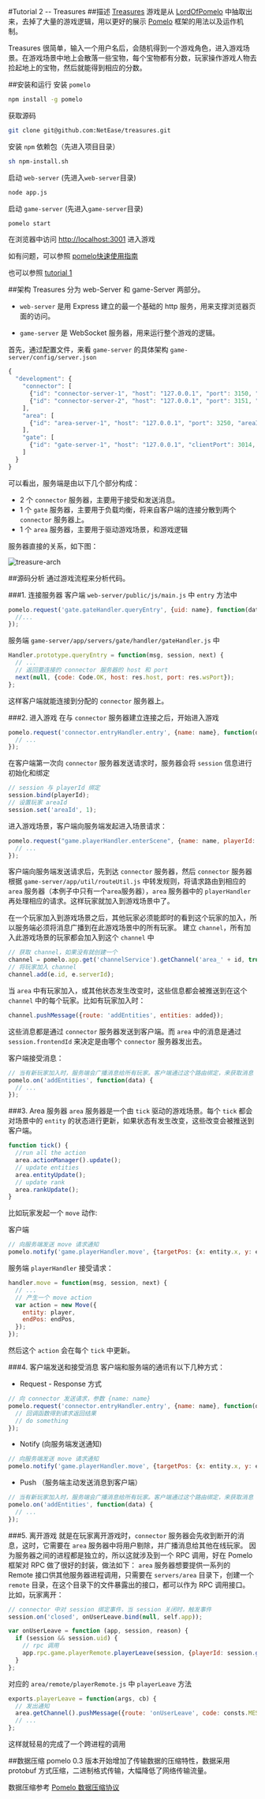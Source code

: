 #Tutorial 2 -- Treasures
##描述
[Treasures](https://github.com/NetEase/treasures) 游戏是从 [LordOfPomelo](https://github.com/NetEase/lordofpomelo) 中抽取出来，去掉了大量的游戏逻辑，用以更好的展示 [Pomelo](https://github.com/NetEase/pomelo) 框架的用法以及运作机制。

Treasures 很简单，输入一个用户名后，会随机得到一个游戏角色，进入游戏场景。在游戏场景中地上会散落一些宝物，每个宝物都有分数，玩家操作游戏人物去捡起地上的宝物，然后就能得到相应的分数。

##安装和运行
安装 `pomelo`

```bash
npm install -g pomelo
```
获取源码
```bash
git clone git@github.com:NetEase/treasures.git
```
安装 `npm` 依赖包（先进入项目目录）
```bash
sh npm-install.sh
```
启动 `web-server`  (先进入`web-server`目录)
```bash
node app.js
```
启动 `game-server` (先进入`game-server`目录)
```bash
pomelo start
```
在浏览器中访问 [http://localhost:3001](http://localhost:3001) 进入游戏

如有问题，可以参照 [pomelo快速使用指南](https://github.com/NetEase/pomelo/wiki/pomelo%E5%BF%AB%E9%80%9F%E4%BD%BF%E7%94%A8%E6%8C%87%E5%8D%97)

也可以参照 [tutorial 1](https://github.com/NetEase/pomelo/wiki/tutorial1--%E5%88%86%E5%B8%83%E5%BC%8F%E8%81%8A%E5%A4%A9)

##架构
Treasures 分为 web-Server 和 game-Server 两部分。

* `web-server` 是用 Express 建立的最一个基础的 http 服务，用来支撑浏览器页面的访问。

* `game-server` 是 WebSocket 服务器，用来运行整个游戏的逻辑。

首先，通过配置文件，来看 `game-server` 的具体架构 `game-server/config/server.json`
```javascript
{
  "development": {
    "connector": [
      {"id": "connector-server-1", "host": "127.0.0.1", "port": 3150, "clientPort": 3010, "frontend": true},
      {"id": "connector-server-2", "host": "127.0.0.1", "port": 3151, "clientPort": 3011, "frontend": true}
    ],
    "area": [
      {"id": "area-server-1", "host": "127.0.0.1", "port": 3250, "areaId": 1}
    ],
    "gate": [
      {"id": "gate-server-1", "host": "127.0.0.1", "clientPort": 3014, "frontend": true}
    ]
  }
}
```
可以看出，服务端是由以下几个部分构成：

* 2 个 `connector` 服务器，主要用于接受和发送消息。
* 1 个 `gate` 服务器，主要用于负载均衡，将来自客户端的连接分散到两个 `connector` 服务器上。
* 1 个 `area` 服务器，主要用于驱动游戏场景，和游戏逻辑

服务器直接的关系，如下图：

![treasure-arch](http://pomelo.netease.com/resource/documentImage/treasure-arch.png)

##源码分析
通过游戏流程来分析代码。

###1. 连接服务器
客户端 `web-server/public/js/main.js` 中 `entry` 方法中

```javascript
pomelo.request('gate.gateHandler.queryEntry', {uid: name}, function(data) {
  //...
});
```
服务端 `game-server/app/servers/gate/handler/gateHandler.js` 中
```javascript
Handler.prototype.queryEntry = function(msg, session, next) {
  // ...
  // 返回要连接的 connector 服务器的 host 和 port
  next(null, {code: Code.OK, host: res.host, port: res.wsPort});
};
```
这样客户端就能连接到分配的 `connector` 服务器上。

###2. 进入游戏
在与 `connector` 服务器建立连接之后，开始进入游戏

```javascript
pomelo.request('connector.entryHandler.entry', {name: name}, function(data) {
  // ...
});
```
在客户端第一次向 `connector` 服务器发送请求时，服务器会将 `session` 信息进行初始化和绑定

```javascript
// session 与 playerId 绑定
session.bind(playerId);
// 设置玩家 areaId
session.set('areaId', 1);
```

进入游戏场景，客户端向服务端发起进入场景请求：

```javascript
pomelo.request("game.playerHandler.enterScene", {name: name, playerId: data.playerId}, function(data) {
  // ...
});
```

客户端向服务端发送请求后，先到达 `connector` 服务器，然后 `connector` 服务器根据 `game-server/app/util/routeUtil.js` 中转发规则，将请求路由到相应的 `area` 服务器（本例子中只有一个`area`服务器），`area` 服务器中的 `playerHandler` 再处理相应的请求。这样玩家就加入到游戏场景中了。

在一个玩家加入到游戏场景之后，其他玩家必须能即时的看到这个玩家的加入，所以服务端必须将消息广播到在此游戏场景中的所有玩家。
建立 `channel`，所有加入此游戏场景的玩家都会加入到这个 `channel` 中
```javascript
// 获取 channel，如果没有就创建一个
channel = pomelo.app.get('channelService').getChannel('area_' + id, true);
// 将玩家加入 channel
channel.add(e.id, e.serverId);
```
当 `area` 中有玩家加入，或其他状态发生改变时，这些信息都会被推送到在这个 `channel` 中的每个玩家。比如有玩家加入时：

```javascript
channel.pushMessage({route: 'addEntities', entities: added});
```
这些消息都是通过 `connector` 服务器发送到客户端。而 `area` 中的消息是通过 `session.frontendId` 来决定是由哪个 `connector` 服务器发出去。

客户端接受消息：
```javascript
// 当有新玩家加入时，服务端会广播消息给所有玩家。客户端通过这个路由绑定，来获取消息
pomelo.on('addEntities', function(data) {
  // ...
});
```

###3. Area 服务器
`area` 服务器是一个由 `tick` 驱动的游戏场景。每个 `tick` 都会对场景中的 `entity` 的状态进行更新，如果状态有发生改变，这些改变会被推送到客户端。
```javascript
function tick() {
  //run all the action
  area.actionManager().update();
  // update entities
  area.entityUpdate();
  // update rank
  area.rankUpdate();
}
```
比如玩家发起一个 `move` 动作:

客户端
```javascript
// 向服务端发送 move 请求通知
pomelo.notify('game.playerHandler.move', {targetPos: {x: entity.x, y: entity.y}, target: targetId});
```
服务端 `playerHandler` 接受请求：
```javascript
handler.move = function(msg, session, next) {
  // ...
  // 产生一个 move action
  var action = new Move({
    entity: player,
    endPos: endPos,
  });
});
```
然后这个 `action` 会在每个 `tick` 中更新。

###4. 客户端发送和接受消息
客户端和服务端的通讯有以下几种方式：

* Request - Response 方式

```javascript
// 向 connector 发送请求，参数 {name: name}
pomelo.request('connector.entryHandler.entry', {name: name}, function(data) {
  // 回调函数得到请求返回结果
  // do something
});
```

* Notify (向服务端发送通知)

```javascript
// 向服务端发送 move 请求通知
pomelo.notify('game.playerHandler.move', {targetPos: {x: entity.x, y: entity.y}, target: targetId});
```

* Push （服务端主动发送消息到客户端）

```javascript
// 当有新玩家加入时，服务端会广播消息给所有玩家。客户端通过这个路由绑定，来获取消息
pomelo.on('addEntities', function(data) {
  // ...
});
```

###5. 离开游戏
就是在玩家离开游戏时，`connector` 服务器会先收到断开的消息，这时，它需要在 `area` 服务器中将用户剔除，并广播消息给其他在线玩家。
因为服务器之间的进程都是独立的，所以这就涉及到一个 RPC 调用，好在 Pomelo 框架对 RPC 做了很好的封装，做法如下：
`area` 服务器想要提供一系列的 Remote 接口供其他服务器进程调用，只需要在 `servers/area` 目录下，创建一个 `remote` 目录，在这个目录下的文件暴露出的接口，都可以作为 RPC 调用接口。
比如，玩家离开：

```javascript
// connector 中对 session 绑定事件，当 session 关闭时，触发事件
session.on('closed', onUserLeave.bind(null, self.app));

var onUserLeave = function (app, session, reason) {
  if (session && session.uid) {
    // rpc 调用
    app.rpc.game.playerRemote.playerLeave(session, {playerId: session.get('playerId'), areaId: session.get('areaId')}, null);
  }
};
```
对应的 `area/remote/playerRemote.js` 中 `playerLeave` 方法

```javascript
exports.playerLeave = function(args, cb) {
  // 发出通知
  area.getChannel().pushMessage({route: 'onUserLeave', code: consts.MESSAGE.RES, playerId: playerId});
  // ...
};
```
这样就轻易的完成了一个跨进程的调用

##数据压缩
pomelo 0.3 版本开始增加了传输数据的压缩特性，数据采用 protobuf 方式压缩，二进制格式传输，大幅降低了网络传输流量。

数据压缩参考 [Pomelo 数据压缩协议](https://github.com/NetEase/pomelo/wiki/Pomelo-%E6%95%B0%E6%8D%AE%E5%8E%8B%E7%BC%A9%E5%8D%8F%E8%AE%AE)